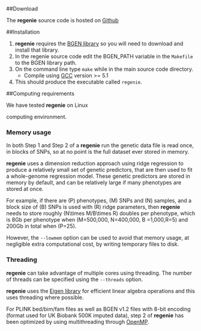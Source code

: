 ##Download

The **regenie** source code is hosted on
[Github](https://github.com/rgcgithub/regenie)

##Installation

1. **regenie** requires the
  [BGEN library](https://bitbucket.org/gavinband/bgen/src/default/) so
  you will need to download and install that library.
2. In the regenie source code edit the BGEN_PATH variable in the `Makefile`
   to the BGEN library path.
3. On the command line type `make` while in the main source code directory.
    - Compile using [GCC](https://gcc.gnu.org) version >= 5.1
4. This should produce the executable called `regenie`.


##Computing requirements

We have tested **regenie** on Linux 
<!-- Issue when using BGEN library API on MAC (gives different results than on Linux)
and Mac OSX 
-->
computing environment.

### Memory usage
In both Step 1 and Step 2 of a **regenie** run the genetic data file is
read once, in blocks of SNPs, so at no point is the full dataset ever stored in
memory.

**regenie** uses a dimension reduction approach using ridge regression
  to produce a relatively small set of genetic predictors, that are
  then used to fit a whole-genome regression model. These genetic
  predictors are stored in memory by default, and can be relatively
  large if many phenotypes are stored at once.

For example, if there are \(P\) phenotypes, \(M\) SNPs and \(N\) samples, and a
block size of \(B\) SNPs is used with \(R\) ridge parameters,
 then **regenie** needs to store roughly \(N\times M/B\times R\)
doubles per phenotype, which is 8Gb per phenotype when \(M=500,000,
N=400,000, B =1,000,R=5\) and 200Gb in total when \(P=25\).

However, the `--lowmem` option can be used to avoid that memory usage,
at negligible extra computational cost, by writing temporary files to disk.

### Threading

**regenie** can take advantage of multiple cores using threading. The
number of threads can be specified using the `--threads` option.

**regenie** uses the [Eigen library](http://eigen.tuxfamily.org/index.php?title=Main_Page) for 
efficient linear algebra operations and this uses threading where possible.

For PLINK bed/bim/fam files as well as BGEN v1.2 files with 8-bit encoding (format used for UK Biobank
500K imputed data), step 2 of **regenie** has been optimized by 
using multithreading through [OpenMP](https://www.openmp.org).




